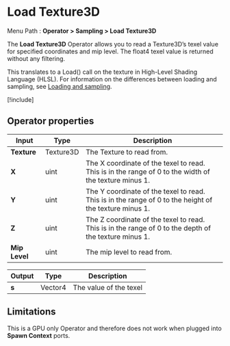 # Load Texture3D

Menu Path : **Operator > Sampling > Load Texture3D**

The **Load Texture3D** Operator allows you to read a Texture3D’s texel value for specified coordinates and mip level. The float4 texel value is returned without any filtering.

This translates to a Load() call on the texture in High-Level Shading Language (HLSL). For information on the differences between loading and sampling, see [Loading and sampling](#loading-and-sampling).

[!include[](Snippets/Operator-LoadingAndSampling.md)]

## Operator properties

| **Input**     | **Type**  | **Description**                                              |
| ------------- | --------- | ------------------------------------------------------------ |
| **Texture**   | Texture3D | The Texture to read from.                                    |
| **X**         | uint      | The X coordinate of the texel to read. This is in the range of 0 to the width of the texture minus 1. |
| **Y**         | uint      | The Y coordinate of the texel to read. This is in the range of 0 to the height of the texture minus 1. |
| **Z**         | uint      | The Z coordinate of the texel to read. This is in the range of 0 to the depth of the texture minus 1. |
| **Mip Level** | uint      | The mip level to read from.                                  |

| **Output** | **Type** | **Description**        |
| ---------- | -------- | ---------------------- |
| **s**      | Vector4  | The value of the texel |

## Limitations

This is a GPU only Operator and therefore does not work when plugged into **Spawn Context** ports.
